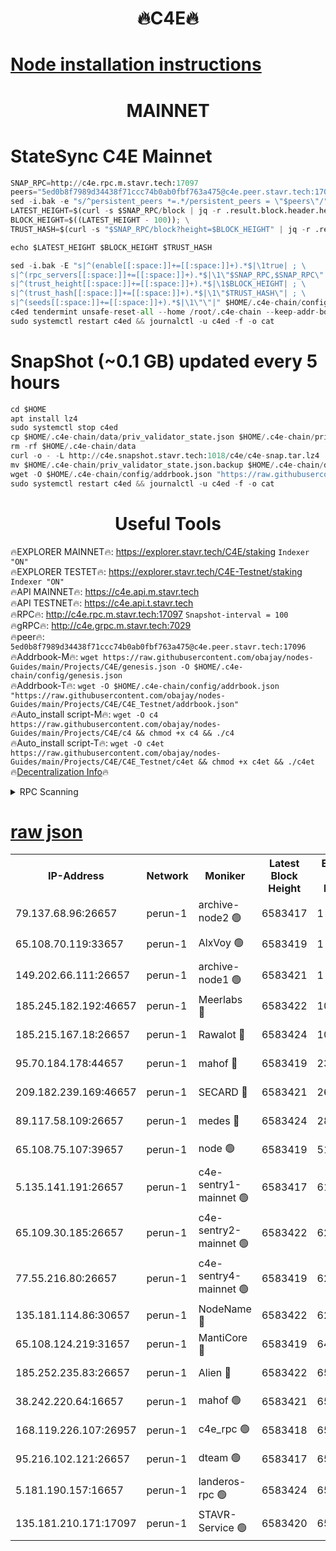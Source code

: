 <h1 align="center"> 🔥C4E🔥</h1>

[Node installation instructions](https://github.com/obajay/nodes-Guides/tree/main/Projects/C4E)
=

<h1 align="center"> MAINNET</h1>

# StateSync C4E Mainnet
```python
SNAP_RPC=http://c4e.rpc.m.stavr.tech:17097
peers="5ed0b8f7989d34438f71ccc74b0ab0fbf763a475@c4e.peer.stavr.tech:17096"
sed -i.bak -e "s/^persistent_peers *=.*/persistent_peers = \"$peers\"/" $HOME/.c4e-chain/config/config.toml
LATEST_HEIGHT=$(curl -s $SNAP_RPC/block | jq -r .result.block.header.height); \
BLOCK_HEIGHT=$((LATEST_HEIGHT - 100)); \
TRUST_HASH=$(curl -s "$SNAP_RPC/block?height=$BLOCK_HEIGHT" | jq -r .result.block_id.hash)

echo $LATEST_HEIGHT $BLOCK_HEIGHT $TRUST_HASH

sed -i.bak -E "s|^(enable[[:space:]]+=[[:space:]]+).*$|\1true| ; \
s|^(rpc_servers[[:space:]]+=[[:space:]]+).*$|\1\"$SNAP_RPC,$SNAP_RPC\"| ; \
s|^(trust_height[[:space:]]+=[[:space:]]+).*$|\1$BLOCK_HEIGHT| ; \
s|^(trust_hash[[:space:]]+=[[:space:]]+).*$|\1\"$TRUST_HASH\"| ; \
s|^(seeds[[:space:]]+=[[:space:]]+).*$|\1\"\"|" $HOME/.c4e-chain/config/config.toml
c4ed tendermint unsafe-reset-all --home /root/.c4e-chain --keep-addr-book
sudo systemctl restart c4ed && journalctl -u c4ed -f -o cat
```
# SnapShot (~0.1 GB) updated every 5 hours
```python
cd $HOME
apt install lz4
sudo systemctl stop c4ed
cp $HOME/.c4e-chain/data/priv_validator_state.json $HOME/.c4e-chain/priv_validator_state.json.backup
rm -rf $HOME/.c4e-chain/data
curl -o - -L http://c4e.snapshot.stavr.tech:1018/c4e/c4e-snap.tar.lz4 | lz4 -c -d - | tar -x -C $HOME/.c4e-chain --strip-components 2
mv $HOME/.c4e-chain/priv_validator_state.json.backup $HOME/.c4e-chain/data/priv_validator_state.json
wget -O $HOME/.c4e-chain/config/addrbook.json "https://raw.githubusercontent.com/obajay/nodes-Guides/main/Projects/C4E/addrbook.json"
sudo systemctl restart c4ed && journalctl -u c4ed -f -o cat
```
 <h1 align="center"> Useful Tools</h1>

🔥EXPLORER MAINNET🔥:  https://explorer.stavr.tech/C4E/staking            `Indexer "ON"` \
🔥EXPLORER TESTET🔥:   https://explorer.stavr.tech/C4E-Testnet/staking     `Indexer "ON"` \
🔥API MAINNET🔥:       https://c4e.api.m.stavr.tech \
🔥API TESTNET🔥:       https://c4e.api.t.stavr.tech \
🔥RPC🔥:               http://c4e.rpc.m.stavr.tech:17097                  `Snapshot-interval = 100` \
🔥gRPC🔥:              http://c4e.grpc.m.stavr.tech:7029 \
🔥peer🔥:              `5ed0b8f7989d34438f71ccc74b0ab0fbf763a475@c4e.peer.stavr.tech:17096` \
🔥Addrbook-M🔥:    ```wget https://raw.githubusercontent.com/obajay/nodes-Guides/main/Projects/C4E/genesis.json -O $HOME/.c4e-chain/config/genesis.json``` \
🔥Addrbook-T🔥:    ```wget -O $HOME/.c4e-chain/config/addrbook.json "https://raw.githubusercontent.com/obajay/nodes-Guides/main/Projects/C4E/C4E_Testnet/addrbook.json"``` \
🔥Auto_install script-M🔥: ```wget -O c4 https://raw.githubusercontent.com/obajay/nodes-Guides/main/Projects/C4E/c4 && chmod +x c4 && ./c4``` \
🔥Auto_install script-T🔥: ```wget -O c4et https://raw.githubusercontent.com/obajay/nodes-Guides/main/Projects/C4E/C4E_Testnet/c4et && chmod +x c4et && ./c4et``` \
🔥[Decentralization Info](https://github.com/obajay/StateSync-snapshots/tree/main/Projects/C4E/Decentralization)🔥




<details>
<summary>RPC Scanning</summary>

<h2 align="center"> We scan nodes in real time every 4 hours. And we provide the final result of RPC endpoints.
We cannot influence the operation of these nodes in any way. </h2>


```python
If Voting Power is higher than 0 --> then the Node is a validator of the network and may be subject to attack and be a potential threat to the chain.
```
```python
We marked such validators with a red symbol
```

</details>

[raw json](https://rpc-check.c4e.stavr.tech/c4e/rpc-c4e-result.json)
=



<table><tr><th>IP-Address</th><th>Network</th><th>Moniker</th><th>Latest Block Height</th><th>Earliest Block Height</th><th>Catching Up</th><th>Tx Index</th><th>Voting Power</th><th>Scan Time</th></tr><tr><td>79.137.68.96:26657</td><td>perun-1</td><td>archive-node2 🟢</td><td>6583417</td><td>1</td><td>False</td><td>on</td><td>0</td><td>2024-01-04T10:18:32.180392350UTC</td></tr><tr><td>65.108.70.119:33657</td><td>perun-1</td><td>AlxVoy 🟢</td><td>6583419</td><td>1</td><td>False</td><td>on</td><td>0</td><td>2024-01-04T10:18:46.339835175UTC</td></tr><tr><td>149.202.66.111:26657</td><td>perun-1</td><td>archive-node1 🟢</td><td>6583421</td><td>1</td><td>False</td><td>on</td><td>0</td><td>2024-01-04T10:19:02.366110948UTC</td></tr><tr><td>185.245.182.192:46657</td><td>perun-1</td><td>Meerlabs 🔴</td><td>6583422</td><td>1051501</td><td>False</td><td>on</td><td>493550</td><td>2024-01-04T10:19:07.980043102UTC</td></tr><tr><td>185.215.167.18:26657</td><td>perun-1</td><td>Rawalot 🔴</td><td>6583424</td><td>1090501</td><td>False</td><td>on</td><td>579034</td><td>2024-01-04T10:19:19.682286067UTC</td></tr><tr><td>95.70.184.178:44657</td><td>perun-1</td><td>mahof 🔴</td><td>6583419</td><td>2342001</td><td>False</td><td>off</td><td>1357006</td><td>2024-01-04T10:18:45.676251134UTC</td></tr><tr><td>209.182.239.169:46657</td><td>perun-1</td><td>SECARD 🔴</td><td>6583421</td><td>2616101</td><td>False</td><td>off</td><td>675729</td><td>2024-01-04T10:18:59.694291214UTC</td></tr><tr><td>89.117.58.109:26657</td><td>perun-1</td><td>medes 🔴</td><td>6583424</td><td>2826001</td><td>False</td><td>off</td><td>471345</td><td>2024-01-04T10:19:14.793322688UTC</td></tr><tr><td>65.108.75.107:39657</td><td>perun-1</td><td>node 🟢</td><td>6583419</td><td>5198801</td><td>False</td><td>on</td><td>0</td><td>2024-01-04T10:18:48.759372759UTC</td></tr><tr><td>5.135.141.191:26657</td><td>perun-1</td><td>c4e-sentry1-mainnet 🟢</td><td>6583417</td><td>6198001</td><td>False</td><td>on</td><td>0</td><td>2024-01-04T10:18:31.372898664UTC</td></tr><tr><td>65.109.30.185:26657</td><td>perun-1</td><td>c4e-sentry2-mainnet 🟢</td><td>6583422</td><td>6238301</td><td>False</td><td>on</td><td>0</td><td>2024-01-04T10:19:07.625209897UTC</td></tr><tr><td>77.55.216.80:26657</td><td>perun-1</td><td>c4e-sentry4-mainnet 🟢</td><td>6583419</td><td>6241001</td><td>False</td><td>on</td><td>0</td><td>2024-01-04T10:18:46.017361881UTC</td></tr><tr><td>135.181.114.86:30657</td><td>perun-1</td><td>NodeName 🔴</td><td>6583422</td><td>6284301</td><td>False</td><td>off</td><td>333717</td><td>2024-01-04T10:19:02.707753872UTC</td></tr><tr><td>65.108.124.219:31657</td><td>perun-1</td><td>MantiCore 🔴</td><td>6583419</td><td>6483419</td><td>False</td><td>off</td><td>837882</td><td>2024-01-04T10:18:45.175081574UTC</td></tr><tr><td>185.252.235.83:26657</td><td>perun-1</td><td>Alien 🔴</td><td>6583422</td><td>6502501</td><td>False</td><td>on</td><td>380508</td><td>2024-01-04T10:19:03.038940904UTC</td></tr><tr><td>38.242.220.64:16657</td><td>perun-1</td><td>mahof 🟢</td><td>6583421</td><td>6545801</td><td>False</td><td>off</td><td>0</td><td>2024-01-04T10:19:00.025580617UTC</td></tr><tr><td>168.119.226.107:26957</td><td>perun-1</td><td>c4e_rpc 🟢</td><td>6583418</td><td>6554001</td><td>False</td><td>on</td><td>0</td><td>2024-01-04T10:18:38.540158790UTC</td></tr><tr><td>95.216.102.121:26657</td><td>perun-1</td><td>dteam 🟢</td><td>6583417</td><td>6570001</td><td>False</td><td>on</td><td>0</td><td>2024-01-04T10:18:31.740022770UTC</td></tr><tr><td>5.181.190.157:16657</td><td>perun-1</td><td>landeros-rpc 🟢</td><td>6583424</td><td>6579001</td><td>False</td><td>on</td><td>0</td><td>2024-01-04T10:19:19.277629222UTC</td></tr><tr><td>135.181.210.171:17097</td><td>perun-1</td><td>STAVR-Service 🟢</td><td>6583420</td><td>6581001</td><td>False</td><td>on</td><td>0</td><td>2024-01-04T10:18:51.164774972UTC</td></tr></table>

